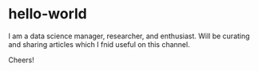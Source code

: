 # hello-world

I am a data science manager, researcher, and enthusiast. Will be curating and sharing articles which I fnid useful on this channel.

Cheers!
